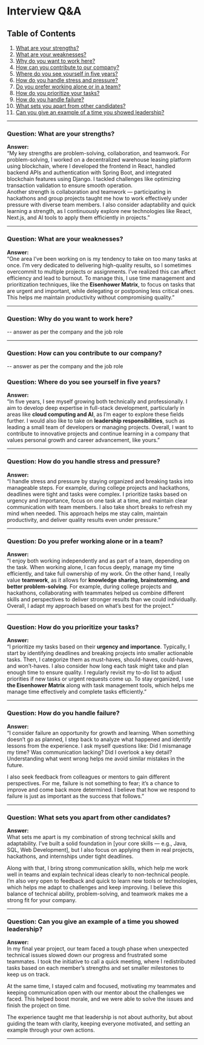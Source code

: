 # Interview Q&A

## Table of Contents
1. [What are your strengths?](#question-what-are-your-strengths)
2. [What are your weaknesses?](#question-what-are-your-weaknesses)
3. [Why do you want to work here?](#question-why-do-you-want-to-work-here)
4. [How can you contribute to our company?](#question-how-can-you-contribute-to-our-company)
5. [Where do you see yourself in five years?](#question-where-do-you-see-yourself-in-five-years)
6. [How do you handle stress and pressure?](#question-how-do-you-handle-stress-and-pressure)
7. [Do you prefer working alone or in a team?](#question-do-you-prefer-working-alone-or-in-a-team)
8. [How do you prioritize your tasks?](#question-how-do-you-prioritize-your-tasks)
9. [How do you handle failure?](#question-how-do-you-handle-failure)
10. [What sets you apart from other candidates?](#question-what-sets-you-apart-from-other-candidates)
11. [Can you give an example of a time you showed leadership?](#question-can-you-give-an-example-of-a-time-you-showed-leadership)


---

### **Question: What are your strengths?**

**Answer:**  
“My key strengths are problem-solving, collaboration, and teamwork. For problem-solving, I worked on a decentralized warehouse leasing platform using blockchain, where I developed the frontend in React, handled backend APIs and authentication with Spring Boot, and integrated blockchain features using Django. I tackled challenges like optimizing transaction validation to ensure smooth operation.  
Another strength is collaboration and teamwork — participating in hackathons and group projects taught me how to work effectively under pressure with diverse team members. I also consider adaptability and quick learning a strength, as I continuously explore new technologies like React, Next.js, and AI tools to apply them efficiently in projects.”

---

### **Question: What are your weaknesses?**

**Answer:**  
“One area I’ve been working on is my tendency to take on too many tasks at once. I’m very dedicated to delivering high-quality results, so I sometimes overcommit to multiple projects or assignments. I’ve realized this can affect efficiency and lead to burnout. To manage this, I use time management and prioritization techniques, like the **Eisenhower Matrix**, to focus on tasks that are urgent and important, while delegating or postponing less critical ones. This helps me maintain productivity without compromising quality.”

---

### **Question: Why do you want to work here?**

-- answer as per the company and the job role

---

### **Question: How can you contribute to our company?**

-- answer as per the company and the job role


### **Question: Where do you see yourself in five years?**

**Answer:**  
“In five years, I see myself growing both technically and professionally. I aim to develop deep expertise in full-stack development, particularly in areas like **cloud computing and AI**, as I’m eager to explore these fields further. I would also like to take on **leadership responsibilities**, such as leading a small team of developers or managing projects. Overall, I want to contribute to innovative projects and continue learning in a company that values personal growth and career advancement, like yours.”

---

### **Question: How do you handle stress and pressure?**

**Answer:**  
“I handle stress and pressure by staying organized and breaking tasks into manageable steps. For example, during college projects and hackathons, deadlines were tight and tasks were complex. I prioritize tasks based on urgency and importance, focus on one task at a time, and maintain clear communication with team members. I also take short breaks to refresh my mind when needed. This approach helps me stay calm, maintain productivity, and deliver quality results even under pressure.”

---

### **Question: Do you prefer working alone or in a team?**

**Answer:**  
“I enjoy both working independently and as part of a team, depending on the task. When working alone, I can focus deeply, manage my time efficiently, and take full ownership of my work. On the other hand, I really value **teamwork**, as it allows for **knowledge sharing, brainstorming, and better problem-solving**. For example, during college projects and hackathons, collaborating with teammates helped us combine different skills and perspectives to deliver stronger results than we could individually. Overall, I adapt my approach based on what’s best for the project.”

---

### **Question: How do you prioritize your tasks?**

**Answer:**  
“I prioritize my tasks based on their **urgency and importance**. Typically, I start by identifying deadlines and breaking projects into smaller actionable tasks. Then, I categorize them as must-haves, should-haves, could-haves, and won’t-haves. I also consider how long each task might take and plan enough time to ensure quality. I regularly revisit my to-do list to adjust priorities if new tasks or urgent requests come up. To stay organized, I use **the Eisenhower Matrix** along with task management tools, which helps me manage time effectively and complete tasks efficiently.”

---

### **Question: How do you handle failure?**

**Answer:**  
“I consider failure an opportunity for growth and learning. When something doesn’t go as planned, I step back to analyze what happened and identify lessons from the experience. I ask myself questions like: Did I mismanage my time? Was communication lacking? Did I overlook a key detail? Understanding what went wrong helps me avoid similar mistakes in the future.  

I also seek feedback from colleagues or mentors to gain different perspectives. For me, failure is not something to fear; it’s a chance to improve and come back more determined. I believe that how we respond to failure is just as important as the success that follows.”

---

### Question: What sets you apart from other candidates?

**Answer:**  
What sets me apart is my combination of strong technical skills and adaptability. I’ve built a solid foundation in [your core skills — e.g., Java, SQL, Web Development], but I also focus on applying them in real projects, hackathons, and internships under tight deadlines.  

Along with that, I bring strong communication skills, which help me work well in teams and explain technical ideas clearly to non-technical people. I’m also very open to feedback and quick to learn new tools or technologies, which helps me adapt to challenges and keep improving. I believe this balance of technical ability, problem-solving, and teamwork makes me a strong fit for your company.

---

### Question: Can you give an example of a time you showed leadership?

**Answer:**  
In my final year project, our team faced a tough phase when unexpected technical issues slowed down our progress and frustrated some teammates. I took the initiative to call a quick meeting, where I redistributed tasks based on each member’s strengths and set smaller milestones to keep us on track.  

At the same time, I stayed calm and focused, motivating my teammates and keeping communication open with our mentor about the challenges we faced. This helped boost morale, and we were able to solve the issues and finish the project on time.  

The experience taught me that leadership is not about authority, but about guiding the team with clarity, keeping everyone motivated, and setting an example through your own actions.  

---

